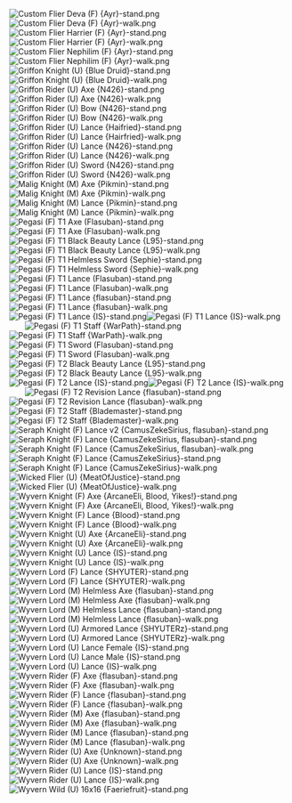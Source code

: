 ![Custom Flier Deva (F) {Ayr}-stand.png](https://raw.githubusercontent.com/Klokinator/FE-Repo/main/Map%20Sprites/Mounted%20-%20Pegs,%20Wyverns,%20Griffons/Custom%20Flier%20Deva%20(F)%20%7BAyr%7D-stand.png "Custom Flier Deva (F) {Ayr}-stand.png")![Custom Flier Deva (F) {Ayr}-walk.png](https://raw.githubusercontent.com/Klokinator/FE-Repo/main/Map%20Sprites/Mounted%20-%20Pegs,%20Wyverns,%20Griffons/Custom%20Flier%20Deva%20(F)%20%7BAyr%7D-walk.png "Custom Flier Deva (F) {Ayr}-walk.png")&emsp;&emsp;![Custom Flier Harrier (F) {Ayr}-stand.png](https://raw.githubusercontent.com/Klokinator/FE-Repo/main/Map%20Sprites/Mounted%20-%20Pegs,%20Wyverns,%20Griffons/Custom%20Flier%20Harrier%20(F)%20%7BAyr%7D-stand.png "Custom Flier Harrier (F) {Ayr}-stand.png")![Custom Flier Harrier (F) {Ayr}-walk.png](https://raw.githubusercontent.com/Klokinator/FE-Repo/main/Map%20Sprites/Mounted%20-%20Pegs,%20Wyverns,%20Griffons/Custom%20Flier%20Harrier%20(F)%20%7BAyr%7D-walk.png "Custom Flier Harrier (F) {Ayr}-walk.png")&emsp;&emsp;![Custom Flier Nephilim (F) {Ayr}-stand.png](https://raw.githubusercontent.com/Klokinator/FE-Repo/main/Map%20Sprites/Mounted%20-%20Pegs,%20Wyverns,%20Griffons/Custom%20Flier%20Nephilim%20(F)%20%7BAyr%7D-stand.png "Custom Flier Nephilim (F) {Ayr}-stand.png")![Custom Flier Nephilim (F) {Ayr}-walk.png](https://raw.githubusercontent.com/Klokinator/FE-Repo/main/Map%20Sprites/Mounted%20-%20Pegs,%20Wyverns,%20Griffons/Custom%20Flier%20Nephilim%20(F)%20%7BAyr%7D-walk.png "Custom Flier Nephilim (F) {Ayr}-walk.png")&emsp;&emsp;![Griffon Knight (U) {Blue Druid}-stand.png](https://raw.githubusercontent.com/Klokinator/FE-Repo/main/Map%20Sprites/Mounted%20-%20Pegs,%20Wyverns,%20Griffons/Griffon%20Knight%20(U)%20%7BBlue%20Druid%7D-stand.png "Griffon Knight (U) {Blue Druid}-stand.png")![Griffon Knight (U) {Blue Druid}-walk.png](https://raw.githubusercontent.com/Klokinator/FE-Repo/main/Map%20Sprites/Mounted%20-%20Pegs,%20Wyverns,%20Griffons/Griffon%20Knight%20(U)%20%7BBlue%20Druid%7D-walk.png "Griffon Knight (U) {Blue Druid}-walk.png")&emsp;&emsp;![Griffon Rider (U) Axe {N426}-stand.png](https://raw.githubusercontent.com/Klokinator/FE-Repo/main/Map%20Sprites/Mounted%20-%20Pegs,%20Wyverns,%20Griffons/Griffon%20Rider%20(U)%20Axe%20%7BN426%7D-stand.png "Griffon Rider (U) Axe {N426}-stand.png")![Griffon Rider (U) Axe {N426}-walk.png](https://raw.githubusercontent.com/Klokinator/FE-Repo/main/Map%20Sprites/Mounted%20-%20Pegs,%20Wyverns,%20Griffons/Griffon%20Rider%20(U)%20Axe%20%7BN426%7D-walk.png "Griffon Rider (U) Axe {N426}-walk.png")&emsp;&emsp;![Griffon Rider (U) Bow {N426}-stand.png](https://raw.githubusercontent.com/Klokinator/FE-Repo/main/Map%20Sprites/Mounted%20-%20Pegs,%20Wyverns,%20Griffons/Griffon%20Rider%20(U)%20Bow%20%7BN426%7D-stand.png "Griffon Rider (U) Bow {N426}-stand.png")![Griffon Rider (U) Bow {N426}-walk.png](https://raw.githubusercontent.com/Klokinator/FE-Repo/main/Map%20Sprites/Mounted%20-%20Pegs,%20Wyverns,%20Griffons/Griffon%20Rider%20(U)%20Bow%20%7BN426%7D-walk.png "Griffon Rider (U) Bow {N426}-walk.png")&emsp;&emsp;![Griffon Rider (U) Lance {Haifried}-stand.png](https://raw.githubusercontent.com/Klokinator/FE-Repo/main/Map%20Sprites/Mounted%20-%20Pegs,%20Wyverns,%20Griffons/Griffon%20Rider%20(U)%20Lance%20%7BHaifried%7D-stand.png "Griffon Rider (U) Lance {Haifried}-stand.png")![Griffon Rider (U) Lance {Hairfried}-walk.png](https://raw.githubusercontent.com/Klokinator/FE-Repo/main/Map%20Sprites/Mounted%20-%20Pegs,%20Wyverns,%20Griffons/Griffon%20Rider%20(U)%20Lance%20%7BHairfried%7D-walk.png "Griffon Rider (U) Lance {Hairfried}-walk.png")&emsp;&emsp;![Griffon Rider (U) Lance {N426}-stand.png](https://raw.githubusercontent.com/Klokinator/FE-Repo/main/Map%20Sprites/Mounted%20-%20Pegs,%20Wyverns,%20Griffons/Griffon%20Rider%20(U)%20Lance%20%7BN426%7D-stand.png "Griffon Rider (U) Lance {N426}-stand.png")![Griffon Rider (U) Lance {N426}-walk.png](https://raw.githubusercontent.com/Klokinator/FE-Repo/main/Map%20Sprites/Mounted%20-%20Pegs,%20Wyverns,%20Griffons/Griffon%20Rider%20(U)%20Lance%20%7BN426%7D-walk.png "Griffon Rider (U) Lance {N426}-walk.png")&emsp;&emsp;![Griffon Rider (U) Sword {N426}-stand.png](https://raw.githubusercontent.com/Klokinator/FE-Repo/main/Map%20Sprites/Mounted%20-%20Pegs,%20Wyverns,%20Griffons/Griffon%20Rider%20(U)%20Sword%20%7BN426%7D-stand.png "Griffon Rider (U) Sword {N426}-stand.png")![Griffon Rider (U) Sword {N426}-walk.png](https://raw.githubusercontent.com/Klokinator/FE-Repo/main/Map%20Sprites/Mounted%20-%20Pegs,%20Wyverns,%20Griffons/Griffon%20Rider%20(U)%20Sword%20%7BN426%7D-walk.png "Griffon Rider (U) Sword {N426}-walk.png")&emsp;&emsp;![Malig Knight (M) Axe {Pikmin}-stand.png](https://raw.githubusercontent.com/Klokinator/FE-Repo/main/Map%20Sprites/Mounted%20-%20Pegs,%20Wyverns,%20Griffons/Malig%20Knight%20(M)%20Axe%20%7BPikmin%7D-stand.png "Malig Knight (M) Axe {Pikmin}-stand.png")![Malig Knight (M) Axe {Pikmin}-walk.png](https://raw.githubusercontent.com/Klokinator/FE-Repo/main/Map%20Sprites/Mounted%20-%20Pegs,%20Wyverns,%20Griffons/Malig%20Knight%20(M)%20Axe%20%7BPikmin%7D-walk.png "Malig Knight (M) Axe {Pikmin}-walk.png")&emsp;&emsp;![Malig Knight (M) Lance {Pikmin}-stand.png](https://raw.githubusercontent.com/Klokinator/FE-Repo/main/Map%20Sprites/Mounted%20-%20Pegs,%20Wyverns,%20Griffons/Malig%20Knight%20(M)%20Lance%20%7BPikmin%7D-stand.png "Malig Knight (M) Lance {Pikmin}-stand.png")![Malig Knight (M) Lance {Pikmin}-walk.png](https://raw.githubusercontent.com/Klokinator/FE-Repo/main/Map%20Sprites/Mounted%20-%20Pegs,%20Wyverns,%20Griffons/Malig%20Knight%20(M)%20Lance%20%7BPikmin%7D-walk.png "Malig Knight (M) Lance {Pikmin}-walk.png")&emsp;&emsp;![Pegasi (F) T1 Axe (Flasuban)-stand.png](https://raw.githubusercontent.com/Klokinator/FE-Repo/main/Map%20Sprites/Mounted%20-%20Pegs,%20Wyverns,%20Griffons/Pegasi%20(F)%20T1%20Axe%20(Flasuban)-stand.png "Pegasi (F) T1 Axe (Flasuban)-stand.png")![Pegasi (F) T1 Axe (Flasuban)-walk.png](https://raw.githubusercontent.com/Klokinator/FE-Repo/main/Map%20Sprites/Mounted%20-%20Pegs,%20Wyverns,%20Griffons/Pegasi%20(F)%20T1%20Axe%20(Flasuban)-walk.png "Pegasi (F) T1 Axe (Flasuban)-walk.png")&emsp;&emsp;![Pegasi (F) T1 Black Beauty Lance {L95}-stand.png](https://raw.githubusercontent.com/Klokinator/FE-Repo/main/Map%20Sprites/Mounted%20-%20Pegs,%20Wyverns,%20Griffons/Pegasi%20(F)%20T1%20Black%20Beauty%20Lance%20%7BL95%7D-stand.png "Pegasi (F) T1 Black Beauty Lance {L95}-stand.png")![Pegasi (F) T1 Black Beauty Lance {L95}-walk.png](https://raw.githubusercontent.com/Klokinator/FE-Repo/main/Map%20Sprites/Mounted%20-%20Pegs,%20Wyverns,%20Griffons/Pegasi%20(F)%20T1%20Black%20Beauty%20Lance%20%7BL95%7D-walk.png "Pegasi (F) T1 Black Beauty Lance {L95}-walk.png")&emsp;&emsp;![Pegasi (F) T1 Helmless Sword {Sephie}-stand.png](https://raw.githubusercontent.com/Klokinator/FE-Repo/main/Map%20Sprites/Mounted%20-%20Pegs,%20Wyverns,%20Griffons/Pegasi%20(F)%20T1%20Helmless%20Sword%20%7BSephie%7D-stand.png "Pegasi (F) T1 Helmless Sword {Sephie}-stand.png")![Pegasi (F) T1 Helmless Sword {Sephie}-walk.png](https://raw.githubusercontent.com/Klokinator/FE-Repo/main/Map%20Sprites/Mounted%20-%20Pegs,%20Wyverns,%20Griffons/Pegasi%20(F)%20T1%20Helmless%20Sword%20%7BSephie%7D-walk.png "Pegasi (F) T1 Helmless Sword {Sephie}-walk.png")&emsp;&emsp;![Pegasi (F) T1 Lance (Flasuban)-stand.png](https://raw.githubusercontent.com/Klokinator/FE-Repo/main/Map%20Sprites/Mounted%20-%20Pegs,%20Wyverns,%20Griffons/Pegasi%20(F)%20T1%20Lance%20(Flasuban)-stand.png "Pegasi (F) T1 Lance (Flasuban)-stand.png")![Pegasi (F) T1 Lance (Flasuban)-walk.png](https://raw.githubusercontent.com/Klokinator/FE-Repo/main/Map%20Sprites/Mounted%20-%20Pegs,%20Wyverns,%20Griffons/Pegasi%20(F)%20T1%20Lance%20(Flasuban)-walk.png "Pegasi (F) T1 Lance (Flasuban)-walk.png")&emsp;&emsp;![Pegasi (F) T1 Lance {flasuban}-stand.png](https://raw.githubusercontent.com/Klokinator/FE-Repo/main/Map%20Sprites/Mounted%20-%20Pegs,%20Wyverns,%20Griffons/Pegasi%20(F)%20T1%20Lance%20%7Bflasuban%7D-stand.png "Pegasi (F) T1 Lance {flasuban}-stand.png")![Pegasi (F) T1 Lance {flasuban}-walk.png](https://raw.githubusercontent.com/Klokinator/FE-Repo/main/Map%20Sprites/Mounted%20-%20Pegs,%20Wyverns,%20Griffons/Pegasi%20(F)%20T1%20Lance%20%7Bflasuban%7D-walk.png "Pegasi (F) T1 Lance {flasuban}-walk.png")&emsp;&emsp;![Pegasi (F) T1 Lance {IS}-stand.png](https://raw.githubusercontent.com/Klokinator/FE-Repo/main/Map%20Sprites/Mounted%20-%20Pegs,%20Wyverns,%20Griffons/Pegasi%20(F)%20T1%20Lance%20%7BIS%7D-stand.png "Pegasi (F) T1 Lance {IS}-stand.png")![Pegasi (F) T1 Lance {IS}-walk.png](https://raw.githubusercontent.com/Klokinator/FE-Repo/main/Map%20Sprites/Mounted%20-%20Pegs,%20Wyverns,%20Griffons/Pegasi%20(F)%20T1%20Lance%20%7BIS%7D-walk.png "Pegasi (F) T1 Lance {IS}-walk.png")&emsp;&emsp;![Pegasi (F) T1 Staff {WarPath}-stand.png](https://raw.githubusercontent.com/Klokinator/FE-Repo/main/Map%20Sprites/Mounted%20-%20Pegs,%20Wyverns,%20Griffons/Pegasi%20(F)%20T1%20Staff%20%7BWarPath%7D-stand.png "Pegasi (F) T1 Staff {WarPath}-stand.png")![Pegasi (F) T1 Staff {WarPath}-walk.png](https://raw.githubusercontent.com/Klokinator/FE-Repo/main/Map%20Sprites/Mounted%20-%20Pegs,%20Wyverns,%20Griffons/Pegasi%20(F)%20T1%20Staff%20%7BWarPath%7D-walk.png "Pegasi (F) T1 Staff {WarPath}-walk.png")&emsp;&emsp;![Pegasi (F) T1 Sword (Flasuban)-stand.png](https://raw.githubusercontent.com/Klokinator/FE-Repo/main/Map%20Sprites/Mounted%20-%20Pegs,%20Wyverns,%20Griffons/Pegasi%20(F)%20T1%20Sword%20(Flasuban)-stand.png "Pegasi (F) T1 Sword (Flasuban)-stand.png")![Pegasi (F) T1 Sword (Flasuban)-walk.png](https://raw.githubusercontent.com/Klokinator/FE-Repo/main/Map%20Sprites/Mounted%20-%20Pegs,%20Wyverns,%20Griffons/Pegasi%20(F)%20T1%20Sword%20(Flasuban)-walk.png "Pegasi (F) T1 Sword (Flasuban)-walk.png")&emsp;&emsp;![Pegasi (F) T2 Black Beauty Lance {L95}-stand.png](https://raw.githubusercontent.com/Klokinator/FE-Repo/main/Map%20Sprites/Mounted%20-%20Pegs,%20Wyverns,%20Griffons/Pegasi%20(F)%20T2%20Black%20Beauty%20Lance%20%7BL95%7D-stand.png "Pegasi (F) T2 Black Beauty Lance {L95}-stand.png")![Pegasi (F) T2 Black Beauty Lance {L95}-walk.png](https://raw.githubusercontent.com/Klokinator/FE-Repo/main/Map%20Sprites/Mounted%20-%20Pegs,%20Wyverns,%20Griffons/Pegasi%20(F)%20T2%20Black%20Beauty%20Lance%20%7BL95%7D-walk.png "Pegasi (F) T2 Black Beauty Lance {L95}-walk.png")&emsp;&emsp;![Pegasi (F) T2 Lance {IS}-stand.png](https://raw.githubusercontent.com/Klokinator/FE-Repo/main/Map%20Sprites/Mounted%20-%20Pegs,%20Wyverns,%20Griffons/Pegasi%20(F)%20T2%20Lance%20%7BIS%7D-stand.png "Pegasi (F) T2 Lance {IS}-stand.png")![Pegasi (F) T2 Lance {IS}-walk.png](https://raw.githubusercontent.com/Klokinator/FE-Repo/main/Map%20Sprites/Mounted%20-%20Pegs,%20Wyverns,%20Griffons/Pegasi%20(F)%20T2%20Lance%20%7BIS%7D-walk.png "Pegasi (F) T2 Lance {IS}-walk.png")&emsp;&emsp;![Pegasi (F) T2 Revision Lance {flasuban}-stand.png](https://raw.githubusercontent.com/Klokinator/FE-Repo/main/Map%20Sprites/Mounted%20-%20Pegs,%20Wyverns,%20Griffons/Pegasi%20(F)%20T2%20Revision%20Lance%20%7Bflasuban%7D-stand.png "Pegasi (F) T2 Revision Lance {flasuban}-stand.png")![Pegasi (F) T2 Revision Lance {flasuban}-walk.png](https://raw.githubusercontent.com/Klokinator/FE-Repo/main/Map%20Sprites/Mounted%20-%20Pegs,%20Wyverns,%20Griffons/Pegasi%20(F)%20T2%20Revision%20Lance%20%7Bflasuban%7D-walk.png "Pegasi (F) T2 Revision Lance {flasuban}-walk.png")&emsp;&emsp;![Pegasi (F) T2 Staff {Blademaster}-stand.png](https://raw.githubusercontent.com/Klokinator/FE-Repo/main/Map%20Sprites/Mounted%20-%20Pegs,%20Wyverns,%20Griffons/Pegasi%20(F)%20T2%20Staff%20%7BBlademaster%7D-stand.png "Pegasi (F) T2 Staff {Blademaster}-stand.png")![Pegasi (F) T2 Staff {Blademaster}-walk.png](https://raw.githubusercontent.com/Klokinator/FE-Repo/main/Map%20Sprites/Mounted%20-%20Pegs,%20Wyverns,%20Griffons/Pegasi%20(F)%20T2%20Staff%20%7BBlademaster%7D-walk.png "Pegasi (F) T2 Staff {Blademaster}-walk.png")&emsp;&emsp;![Seraph Knight (F) Lance v2 {CamusZekeSirius, flasuban}-stand.png](https://raw.githubusercontent.com/Klokinator/FE-Repo/main/Map%20Sprites/Mounted%20-%20Pegs,%20Wyverns,%20Griffons/Seraph%20Knight%20(F)%20Lance%20v2%20%7BCamusZekeSirius,%20flasuban%7D-stand.png "Seraph Knight (F) Lance v2 {CamusZekeSirius, flasuban}-stand.png")![Seraph Knight (F) Lance {CamusZekeSirius, flasuban}-stand.png](https://raw.githubusercontent.com/Klokinator/FE-Repo/main/Map%20Sprites/Mounted%20-%20Pegs,%20Wyverns,%20Griffons/Seraph%20Knight%20(F)%20Lance%20%7BCamusZekeSirius,%20flasuban%7D-stand.png "Seraph Knight (F) Lance {CamusZekeSirius, flasuban}-stand.png")![Seraph Knight (F) Lance {CamusZekeSirius, flasuban}-walk.png](https://raw.githubusercontent.com/Klokinator/FE-Repo/main/Map%20Sprites/Mounted%20-%20Pegs,%20Wyverns,%20Griffons/Seraph%20Knight%20(F)%20Lance%20%7BCamusZekeSirius,%20flasuban%7D-walk.png "Seraph Knight (F) Lance {CamusZekeSirius, flasuban}-walk.png")&emsp;&emsp;![Seraph Knight (F) Lance {CamusZekeSirius}-stand.png](https://raw.githubusercontent.com/Klokinator/FE-Repo/main/Map%20Sprites/Mounted%20-%20Pegs,%20Wyverns,%20Griffons/Seraph%20Knight%20(F)%20Lance%20%7BCamusZekeSirius%7D-stand.png "Seraph Knight (F) Lance {CamusZekeSirius}-stand.png")![Seraph Knight (F) Lance {CamusZekeSirius}-walk.png](https://raw.githubusercontent.com/Klokinator/FE-Repo/main/Map%20Sprites/Mounted%20-%20Pegs,%20Wyverns,%20Griffons/Seraph%20Knight%20(F)%20Lance%20%7BCamusZekeSirius%7D-walk.png "Seraph Knight (F) Lance {CamusZekeSirius}-walk.png")&emsp;&emsp;![Wicked Flier (U) {MeatOfJustice}-stand.png](https://raw.githubusercontent.com/Klokinator/FE-Repo/main/Map%20Sprites/Mounted%20-%20Pegs,%20Wyverns,%20Griffons/Wicked%20Flier%20(U)%20%7BMeatOfJustice%7D-stand.png "Wicked Flier (U) {MeatOfJustice}-stand.png")![Wicked Flier (U) {MeatOfJustice}-walk.png](https://raw.githubusercontent.com/Klokinator/FE-Repo/main/Map%20Sprites/Mounted%20-%20Pegs,%20Wyverns,%20Griffons/Wicked%20Flier%20(U)%20%7BMeatOfJustice%7D-walk.png "Wicked Flier (U) {MeatOfJustice}-walk.png")&emsp;&emsp;![Wyvern Knight (F) Axe {ArcaneEli, Blood, Yikes!}-stand.png](https://raw.githubusercontent.com/Klokinator/FE-Repo/main/Map%20Sprites/Mounted%20-%20Pegs,%20Wyverns,%20Griffons/Wyvern%20Knight%20(F)%20Axe%20%7BArcaneEli,%20Blood,%20Yikes!%7D-stand.png "Wyvern Knight (F) Axe {ArcaneEli, Blood, Yikes!}-stand.png")![Wyvern Knight (F) Axe {ArcaneEli, Blood, Yikes!}-walk.png](https://raw.githubusercontent.com/Klokinator/FE-Repo/main/Map%20Sprites/Mounted%20-%20Pegs,%20Wyverns,%20Griffons/Wyvern%20Knight%20(F)%20Axe%20%7BArcaneEli,%20Blood,%20Yikes!%7D-walk.png "Wyvern Knight (F) Axe {ArcaneEli, Blood, Yikes!}-walk.png")&emsp;&emsp;![Wyvern Knight (F) Lance {Blood}-stand.png](https://raw.githubusercontent.com/Klokinator/FE-Repo/main/Map%20Sprites/Mounted%20-%20Pegs,%20Wyverns,%20Griffons/Wyvern%20Knight%20(F)%20Lance%20%7BBlood%7D-stand.png "Wyvern Knight (F) Lance {Blood}-stand.png")![Wyvern Knight (F) Lance {Blood}-walk.png](https://raw.githubusercontent.com/Klokinator/FE-Repo/main/Map%20Sprites/Mounted%20-%20Pegs,%20Wyverns,%20Griffons/Wyvern%20Knight%20(F)%20Lance%20%7BBlood%7D-walk.png "Wyvern Knight (F) Lance {Blood}-walk.png")&emsp;&emsp;![Wyvern Knight (U) Axe {ArcaneEli}-stand.png](https://raw.githubusercontent.com/Klokinator/FE-Repo/main/Map%20Sprites/Mounted%20-%20Pegs,%20Wyverns,%20Griffons/Wyvern%20Knight%20(U)%20Axe%20%7BArcaneEli%7D-stand.png "Wyvern Knight (U) Axe {ArcaneEli}-stand.png")![Wyvern Knight (U) Axe {ArcaneEli}-walk.png](https://raw.githubusercontent.com/Klokinator/FE-Repo/main/Map%20Sprites/Mounted%20-%20Pegs,%20Wyverns,%20Griffons/Wyvern%20Knight%20(U)%20Axe%20%7BArcaneEli%7D-walk.png "Wyvern Knight (U) Axe {ArcaneEli}-walk.png")&emsp;&emsp;![Wyvern Knight (U) Lance {IS}-stand.png](https://raw.githubusercontent.com/Klokinator/FE-Repo/main/Map%20Sprites/Mounted%20-%20Pegs,%20Wyverns,%20Griffons/Wyvern%20Knight%20(U)%20Lance%20%7BIS%7D-stand.png "Wyvern Knight (U) Lance {IS}-stand.png")![Wyvern Knight (U) Lance {IS}-walk.png](https://raw.githubusercontent.com/Klokinator/FE-Repo/main/Map%20Sprites/Mounted%20-%20Pegs,%20Wyverns,%20Griffons/Wyvern%20Knight%20(U)%20Lance%20%7BIS%7D-walk.png "Wyvern Knight (U) Lance {IS}-walk.png")&emsp;&emsp;![Wyvern Lord (F) Lance {SHYUTER}-stand.png](https://raw.githubusercontent.com/Klokinator/FE-Repo/main/Map%20Sprites/Mounted%20-%20Pegs,%20Wyverns,%20Griffons/Wyvern%20Lord%20(F)%20Lance%20%7BSHYUTER%7D-stand.png "Wyvern Lord (F) Lance {SHYUTER}-stand.png")![Wyvern Lord (F) Lance {SHYUTER}-walk.png](https://raw.githubusercontent.com/Klokinator/FE-Repo/main/Map%20Sprites/Mounted%20-%20Pegs,%20Wyverns,%20Griffons/Wyvern%20Lord%20(F)%20Lance%20%7BSHYUTER%7D-walk.png "Wyvern Lord (F) Lance {SHYUTER}-walk.png")&emsp;&emsp;![Wyvern Lord (M) Helmless Axe {flasuban}-stand.png](https://raw.githubusercontent.com/Klokinator/FE-Repo/main/Map%20Sprites/Mounted%20-%20Pegs,%20Wyverns,%20Griffons/Wyvern%20Lord%20(M)%20Helmless%20Axe%20%7Bflasuban%7D-stand.png "Wyvern Lord (M) Helmless Axe {flasuban}-stand.png")![Wyvern Lord (M) Helmless Axe {flasuban}-walk.png](https://raw.githubusercontent.com/Klokinator/FE-Repo/main/Map%20Sprites/Mounted%20-%20Pegs,%20Wyverns,%20Griffons/Wyvern%20Lord%20(M)%20Helmless%20Axe%20%7Bflasuban%7D-walk.png "Wyvern Lord (M) Helmless Axe {flasuban}-walk.png")&emsp;&emsp;![Wyvern Lord (M) Helmless Lance {flasuban}-stand.png](https://raw.githubusercontent.com/Klokinator/FE-Repo/main/Map%20Sprites/Mounted%20-%20Pegs,%20Wyverns,%20Griffons/Wyvern%20Lord%20(M)%20Helmless%20Lance%20%7Bflasuban%7D-stand.png "Wyvern Lord (M) Helmless Lance {flasuban}-stand.png")![Wyvern Lord (M) Helmless Lance {flasuban}-walk.png](https://raw.githubusercontent.com/Klokinator/FE-Repo/main/Map%20Sprites/Mounted%20-%20Pegs,%20Wyverns,%20Griffons/Wyvern%20Lord%20(M)%20Helmless%20Lance%20%7Bflasuban%7D-walk.png "Wyvern Lord (M) Helmless Lance {flasuban}-walk.png")&emsp;&emsp;![Wyvern Lord (U) Armored Lance {SHYUTERz}-stand.png](https://raw.githubusercontent.com/Klokinator/FE-Repo/main/Map%20Sprites/Mounted%20-%20Pegs,%20Wyverns,%20Griffons/Wyvern%20Lord%20(U)%20Armored%20Lance%20%7BSHYUTERz%7D-stand.png "Wyvern Lord (U) Armored Lance {SHYUTERz}-stand.png")![Wyvern Lord (U) Armored Lance {SHYUTERz}-walk.png](https://raw.githubusercontent.com/Klokinator/FE-Repo/main/Map%20Sprites/Mounted%20-%20Pegs,%20Wyverns,%20Griffons/Wyvern%20Lord%20(U)%20Armored%20Lance%20%7BSHYUTERz%7D-walk.png "Wyvern Lord (U) Armored Lance {SHYUTERz}-walk.png")&emsp;&emsp;![Wyvern Lord (U) Lance Female {IS}-stand.png](https://raw.githubusercontent.com/Klokinator/FE-Repo/main/Map%20Sprites/Mounted%20-%20Pegs,%20Wyverns,%20Griffons/Wyvern%20Lord%20(U)%20Lance%20Female%20%7BIS%7D-stand.png "Wyvern Lord (U) Lance Female {IS}-stand.png")![Wyvern Lord (U) Lance Male {IS}-stand.png](https://raw.githubusercontent.com/Klokinator/FE-Repo/main/Map%20Sprites/Mounted%20-%20Pegs,%20Wyverns,%20Griffons/Wyvern%20Lord%20(U)%20Lance%20Male%20%7BIS%7D-stand.png "Wyvern Lord (U) Lance Male {IS}-stand.png")&emsp;&emsp;![Wyvern Lord (U) Lance {IS}-walk.png](https://raw.githubusercontent.com/Klokinator/FE-Repo/main/Map%20Sprites/Mounted%20-%20Pegs,%20Wyverns,%20Griffons/Wyvern%20Lord%20(U)%20Lance%20%7BIS%7D-walk.png "Wyvern Lord (U) Lance {IS}-walk.png")![Wyvern Rider (F) Axe {flasuban}-stand.png](https://raw.githubusercontent.com/Klokinator/FE-Repo/main/Map%20Sprites/Mounted%20-%20Pegs,%20Wyverns,%20Griffons/Wyvern%20Rider%20(F)%20Axe%20%7Bflasuban%7D-stand.png "Wyvern Rider (F) Axe {flasuban}-stand.png")![Wyvern Rider (F) Axe {flasuban}-walk.png](https://raw.githubusercontent.com/Klokinator/FE-Repo/main/Map%20Sprites/Mounted%20-%20Pegs,%20Wyverns,%20Griffons/Wyvern%20Rider%20(F)%20Axe%20%7Bflasuban%7D-walk.png "Wyvern Rider (F) Axe {flasuban}-walk.png")&emsp;&emsp;![Wyvern Rider (F) Lance {flasuban}-stand.png](https://raw.githubusercontent.com/Klokinator/FE-Repo/main/Map%20Sprites/Mounted%20-%20Pegs,%20Wyverns,%20Griffons/Wyvern%20Rider%20(F)%20Lance%20%7Bflasuban%7D-stand.png "Wyvern Rider (F) Lance {flasuban}-stand.png")![Wyvern Rider (F) Lance {flasuban}-walk.png](https://raw.githubusercontent.com/Klokinator/FE-Repo/main/Map%20Sprites/Mounted%20-%20Pegs,%20Wyverns,%20Griffons/Wyvern%20Rider%20(F)%20Lance%20%7Bflasuban%7D-walk.png "Wyvern Rider (F) Lance {flasuban}-walk.png")&emsp;&emsp;![Wyvern Rider (M) Axe {flasuban}-stand.png](https://raw.githubusercontent.com/Klokinator/FE-Repo/main/Map%20Sprites/Mounted%20-%20Pegs,%20Wyverns,%20Griffons/Wyvern%20Rider%20(M)%20Axe%20%7Bflasuban%7D-stand.png "Wyvern Rider (M) Axe {flasuban}-stand.png")![Wyvern Rider (M) Axe {flasuban}-walk.png](https://raw.githubusercontent.com/Klokinator/FE-Repo/main/Map%20Sprites/Mounted%20-%20Pegs,%20Wyverns,%20Griffons/Wyvern%20Rider%20(M)%20Axe%20%7Bflasuban%7D-walk.png "Wyvern Rider (M) Axe {flasuban}-walk.png")&emsp;&emsp;![Wyvern Rider (M) Lance {flasuban}-stand.png](https://raw.githubusercontent.com/Klokinator/FE-Repo/main/Map%20Sprites/Mounted%20-%20Pegs,%20Wyverns,%20Griffons/Wyvern%20Rider%20(M)%20Lance%20%7Bflasuban%7D-stand.png "Wyvern Rider (M) Lance {flasuban}-stand.png")![Wyvern Rider (M) Lance {flasuban}-walk.png](https://raw.githubusercontent.com/Klokinator/FE-Repo/main/Map%20Sprites/Mounted%20-%20Pegs,%20Wyverns,%20Griffons/Wyvern%20Rider%20(M)%20Lance%20%7Bflasuban%7D-walk.png "Wyvern Rider (M) Lance {flasuban}-walk.png")&emsp;&emsp;![Wyvern Rider (U) Axe {Unknown}-stand.png](https://raw.githubusercontent.com/Klokinator/FE-Repo/main/Map%20Sprites/Mounted%20-%20Pegs,%20Wyverns,%20Griffons/Wyvern%20Rider%20(U)%20Axe%20%7BUnknown%7D-stand.png "Wyvern Rider (U) Axe {Unknown}-stand.png")![Wyvern Rider (U) Axe {Unknown}-walk.png](https://raw.githubusercontent.com/Klokinator/FE-Repo/main/Map%20Sprites/Mounted%20-%20Pegs,%20Wyverns,%20Griffons/Wyvern%20Rider%20(U)%20Axe%20%7BUnknown%7D-walk.png "Wyvern Rider (U) Axe {Unknown}-walk.png")&emsp;&emsp;![Wyvern Rider (U) Lance {IS}-stand.png](https://raw.githubusercontent.com/Klokinator/FE-Repo/main/Map%20Sprites/Mounted%20-%20Pegs,%20Wyverns,%20Griffons/Wyvern%20Rider%20(U)%20Lance%20%7BIS%7D-stand.png "Wyvern Rider (U) Lance {IS}-stand.png")![Wyvern Rider (U) Lance {IS}-walk.png](https://raw.githubusercontent.com/Klokinator/FE-Repo/main/Map%20Sprites/Mounted%20-%20Pegs,%20Wyverns,%20Griffons/Wyvern%20Rider%20(U)%20Lance%20%7BIS%7D-walk.png "Wyvern Rider (U) Lance {IS}-walk.png")&emsp;&emsp;![Wyvern Wild (U) 16x16 {Faeriefruit}-stand.png](https://raw.githubusercontent.com/Klokinator/FE-Repo/main/Map%20Sprites/Mounted%20-%20Pegs,%20Wyverns,%20Griffons/Wyvern%20Wild%20(U)%2016x16%20%7BFaeriefruit%7D-stand.png "Wyvern Wild (U) 16x16 {Faeriefruit}-stand.png")